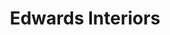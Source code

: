 ---
title: "Edwards Interiors"
url: /bishops-stortford/edwards-interiors/
shop: interior decoration
---
